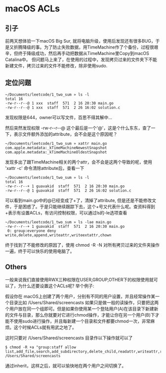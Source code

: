 # macOS ACLs

## 引子

前两天想体验一下macOS Big Sur, 就将电脑升级，使用后发现还有很多BUG，于是又折腾降级的事。为了防止失败数据，用TimeMachine作了个备份，过程很艰辛，但终于降级成功，然后再手动把数据从TimeMachine里Copy到macOS Catalina中。
但问题马上来了，在使用的过程中，发现拷贝过来的文件夹下不能新建文件，拷贝过来的文件不能修改，除非使用sudo.


## 定位问题

```shell
~/Documents/leetcode/1_two_sum » ls -l
total 16
-rw-r--r--@ 1 xxx  staff  571  2 16 20:30 main.go
-rw-r--r--@ 1 xxx  staff  571  2 26 16:02 solution.c

```
发现权限是644，owner可以写文件，百思不得其解中...

然后突然发现权限 -rw-r--r--@ 这个最后是一个'@'，这是个什么东东，查了一下，表示文件额外添加的attribute，会不会是这个原因呢？

```shell
~/Documents/leetcode/1_two_sum » xattr main.go
com.apple.metadata:_kTimeMachineNewestSnapshot
com.apple.metadata:_kTimeMachineOldestSnapshot
```

发现多出了跟TimeMachine相关的两个attr，会不会是这两个导致的呢，使用 'xattr -c' 命令清除attribute后，查看一下
```shell
~/Documents/leetcode/1_two_sum » ls -l
total 16
-rw-r--r--+ 1 guavakid  staff  571  2 16 20:30 main.go
-rw-r--r--@ 1 guavakid  staff  571  2 26 16:02 solution.c
```

可以看到main.go中的@已经变成了+了，清掉了attribute, 但是还是不能修改文件，于是困惑了。于是只能继续跟踪下去，这个+号又代表什么呢。查资料得到+表示有设置ACLs，有访问控制权限，可以通过ls的-le选项查看

```shell
~/Documents/leetcode/1_two_sum » ls -lae main.go
-rw-r--r--+ 1 guavakid  staff  571  2 16 20:30 main.go
 0: group:everyone deny write,delete,append,writeattr,writeextattr,chown
```

终于找到了不能修改的原因了，使用 chmod -R -N 对所有拷贝过来的文件夹操作一遍，终于可以快乐的使用电脑了。


## Others

一般来说我们直接使用RWX三种权限在USER,GROUP,OTHER下的权限使用就可以了，为什么还要设置这个ACLs呢?
举个例子:

假设你在 macOS上创建了两个用户，分别有不同的用户设置，并且经常操作某一个目录比如 /Users/Shared/screencasts
如果只是做一般的读操作，只要把这两个用户放在同一个组即可。但是如果你使用某一个登陆用户(A)在该目录下新建新的文件与目录，那么你就要对它进行chmod操作，才能让你在另一个用户(B)下才能不使用sudo进行操作，并且每新建一个目录和文件都要chmod一次，非常麻烦。这个时候ACLs就有用武之地了。

这时只要对 /Users/Shared/screencasts 目录作以下操作就可以了

```shell
$ chmod -R +a "group:staff allow list,add_file,search,add_subdirectory,delete_child,readattr,writeattr,readextattr,writeextattr,readsecurity,file_inherit,directory_inherit" /Users/Shared/screencasts
```

通过inherit，这样之后，就可以愉快地在两个用户之间切换了。

